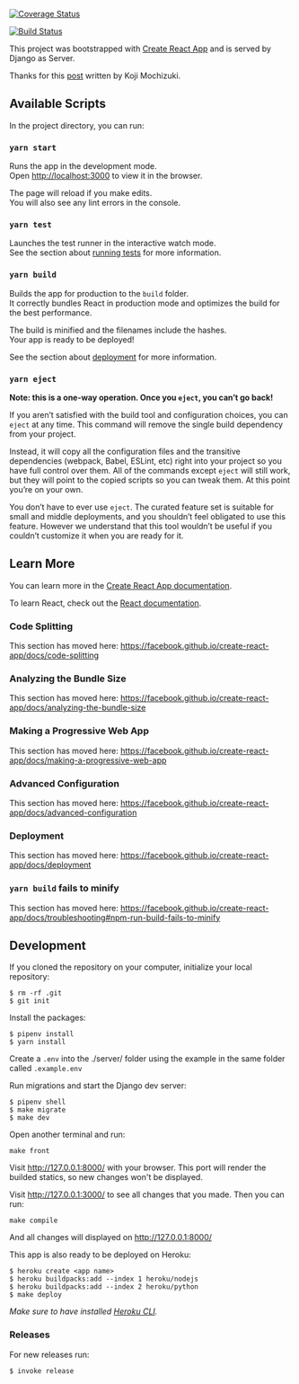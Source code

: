 [![Coverage Status](https://coveralls.io/repos/github/cristianemoyano/turnos-core/badge.svg?branch=master)](https://coveralls.io/github/cristianemoyano/turnos-core?branch=master)

[![Build Status](https://travis-ci.org/cristianemoyano/turnos-core.svg?branch=master)](https://travis-ci.org/cristianemoyano/turnos-core)


This project was bootstrapped with [Create React App](https://github.com/facebook/create-react-app) and is served by Django as Server.

Thanks for this [post](https://medium.com/technest/build-a-crud-todo-app-with-django-and-react-redux-8ddb0b6ac2f0) written by Koji Mochizuki.


## Available Scripts

In the project directory, you can run:

### `yarn start`

Runs the app in the development mode.<br />
Open [http://localhost:3000](http://localhost:3000) to view it in the browser.

The page will reload if you make edits.<br />
You will also see any lint errors in the console.

### `yarn test`

Launches the test runner in the interactive watch mode.<br />
See the section about [running tests](https://facebook.github.io/create-react-app/docs/running-tests) for more information.

### `yarn build`

Builds the app for production to the `build` folder.<br />
It correctly bundles React in production mode and optimizes the build for the best performance.

The build is minified and the filenames include the hashes.<br />
Your app is ready to be deployed!

See the section about [deployment](https://facebook.github.io/create-react-app/docs/deployment) for more information.

### `yarn eject`

**Note: this is a one-way operation. Once you `eject`, you can’t go back!**

If you aren’t satisfied with the build tool and configuration choices, you can `eject` at any time. This command will remove the single build dependency from your project.

Instead, it will copy all the configuration files and the transitive dependencies (webpack, Babel, ESLint, etc) right into your project so you have full control over them. All of the commands except `eject` will still work, but they will point to the copied scripts so you can tweak them. At this point you’re on your own.

You don’t have to ever use `eject`. The curated feature set is suitable for small and middle deployments, and you shouldn’t feel obligated to use this feature. However we understand that this tool wouldn’t be useful if you couldn’t customize it when you are ready for it.

## Learn More

You can learn more in the [Create React App documentation](https://facebook.github.io/create-react-app/docs/getting-started).

To learn React, check out the [React documentation](https://reactjs.org/).

### Code Splitting

This section has moved here: https://facebook.github.io/create-react-app/docs/code-splitting

### Analyzing the Bundle Size

This section has moved here: https://facebook.github.io/create-react-app/docs/analyzing-the-bundle-size

### Making a Progressive Web App

This section has moved here: https://facebook.github.io/create-react-app/docs/making-a-progressive-web-app

### Advanced Configuration

This section has moved here: https://facebook.github.io/create-react-app/docs/advanced-configuration

### Deployment

This section has moved here: https://facebook.github.io/create-react-app/docs/deployment

### `yarn build` fails to minify

This section has moved here: https://facebook.github.io/create-react-app/docs/troubleshooting#npm-run-build-fails-to-minify



## Development

If you cloned the repository on your computer, initialize your local repository:

```
$ rm -rf .git
$ git init
```

Install the packages:

```
$ pipenv install
$ yarn install
```

Create a `.env` into the ./server/ folder using the example in the same folder called `.example.env`

Run migrations and start the Django dev server:

```
$ pipenv shell
$ make migrate
$ make dev
```

Open another terminal and run:

```
make front
```


Visit http://127.0.0.1:8000/ with your browser. This port will render the builded statics, so new changes won't be displayed.

Visit http://127.0.0.1:3000/ to see all changes that you made. Then you can run:

```
make compile
```

And all changes will displayed on  http://127.0.0.1:8000/


This app is also ready to be deployed on Heroku:

```
$ heroku create <app name>
$ heroku buildpacks:add --index 1 heroku/nodejs
$ heroku buildpacks:add --index 2 heroku/python
$ make deploy
```

*Make sure to have installed [Heroku CLI](https://devcenter.heroku.com/articles/heroku-cl).*

### Releases

For new releases run:

```
$ invoke release
```